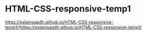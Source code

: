 # HTML-CSS-responsive-temp1
https://eslamsaadh.github.io/HTML-CSS-responsive-temp1/)https://eslamsaadh.github.io/HTML-CSS-responsive-temp1/
